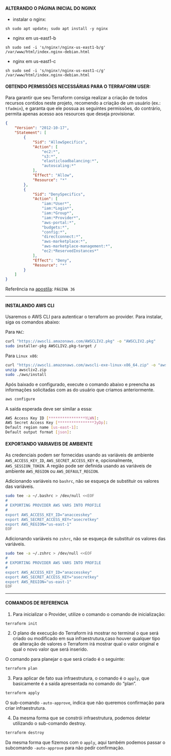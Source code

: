 #### ALTERANDO O PÁGINA INICIAL DO NGINX


- instalar o nginx:

``sh
sudo apt update; sudo apt install -y nginx
``

- nginx em us-east1-b

``sh
sudo sed -i 's/nginx!/nginx-us-east1-b/g' /var/www/html/index.nginx-debian.html
``

- nginx em us-east1-c 

``sh
sudo sed -i 's/nginx!/nginx-us-east1-c/g' /var/www/html/index.nginx-debian.html
``


#### OBTENDO PERMISSÕES NECESSÁRIAS PARA O TERRAFORM USER:

Para garantir que seu Terraform consiga realizar a criação de todos recursos contidos neste projeto, recomendo a criação de um usuário (ex.: `tfadmin`), e garanta que ele possua as seguintes permissões, do contrário, permita apenas acesso aos resources que deseja provisionar.

```json
{
    "Version": "2012-10-17",
    "Statement": [
        {
            "Sid": "AllowSpecifics",
            "Action": [
                "ec2:*", 
                "s3:*", 
                "elasticloadbalancing:*", 
                "autoscaling:*"
            ],
            "Effect": "Allow",
            "Resource": "*"
        },
        {
            "Sid": "DenySpecifics",
            "Action": [
                "iam:*User*",
                "iam:*Login*",
                "iam:*Group*",
                "iam:*Provider*",
                "aws-portal:*",
                "budgets:*",
                "config:*",
                "directconnect:*",
                "aws-marketplace:*",
                "aws-marketplace-management:*",
                "ec2:*ReservedInstances*"
            ],
            "Effect": "Deny",
            "Resource": "*"
        }
    ]
}
```

Referência na [apostila](https://aia.4linux.com.br/pluginfile.php/131119/mod_filewithwatermark/content/1/Git-TerraformInfraestruturaComoCodigoAWS_material_full_v14.pdf, "apostila"): `PÁGINA 36`

---
#### INSTALANDO AWS CLI

Usaremos o AWS CLI para autenticar o terraform ao provider. Para instalar, siga os comandos abaixo: 

Para `MAC`:

```sh
curl "https://awscli.amazonaws.com/AWSCLIV2.pkg" -o "AWSCLIV2.pkg"
sudo installer-pkg AWSCLIV2.pkg-target /
```

Para `Linux x86`:

```sh
curl "https://awscli.amazonaws.com/awscli-exe-linux-x86_64.zip" -o "awscliv2.zip"
unzip awscliv2.zip 
sudo ./aws/install
```

Após baixado e configurado, execute o comando abaixo e preencha as informações solicitadas com as do usuário que criamos anteriormente.

```sh
aws configure 
```

A saída esperada deve ser similar a essa:

```sh
AWS Access Key ID [****************YLWN]: 
AWS Secret Access Key [****************3yDp]: 
Default region name [us-east-1]: 
Default output format [json]:
```


#### EXPORTANDO VARIAVEIS DE AMBIENTE

As credenciais podem ser fornecidas usando as variáveis ​​de ambiente `AWS_ACCESS_KEY_ID`, `AWS_SECRET_ACCESS_KEY` e, opcionalmente, `AWS_SESSION_TOKEN`. 
A região pode ser definida usando as variáveis ​​de ambiente `AWS_REGION` ou `AWS_DEFAULT_REGION`.

Adicionando variáveis no `bashrc`, não se esqueça de substituir os valores das variáveis.

```sh
sudo tee -a ~/.bashrc > /dev/null <<EOF
#
# EXPORTING PROVIDER AWS VARS INTO PROFILE
#
export AWS_ACCESS_KEY_ID="anaccesskey"
export AWS_SECRET_ACCESS_KEY="asecretkey"
export AWS_REGION="us-east-1"
EOF
```

Adicionando variáveis no `zshrc`, não se esqueça de substituir os valores das variáveis.

```sh
sudo tee -a ~/.zshrc > /dev/null <<EOF
#
# EXPORTING PROVIDER AWS VARS INTO PROFILE
#
export AWS_ACCESS_KEY_ID="anaccesskey"
export AWS_SECRET_ACCESS_KEY="asecretkey"
export AWS_REGION="us-east-1"
EOF
```
---

#### COMANDOS DE REFERENCIA

1. Para inicializar o Provider, utilize o comando o comando de inicialização:

```sh
terraform init
```

2. O plano de execução do Terraform irá mostrar no terminal o que será criado ou modificado em sua infraestrutura,caso houver qualquer tipo de alteração de valores o Terraform irá mostrar qual o valor original e qual o novo valor que será inserido.

O comando para planejar o que será criado é o seguinte:

```sh
terraform plan
```

3. Para aplicar de fato sua infraestrutura, o comando é o `apply`, que basicamente é a saída apresentada no comando do “plan”.

```sh
terraform apply 
```

O sub-comando `-auto-approve`, indica que não queremos confirmação para criar infraestrutura.

4. Da mesma forma que se constrói infraestrutura, podemos deletar utilizando o sub-comando destroy.

```sh
terraform destroy
```

Da mesma forma que fizemos com o `apply`, aqui também podemos passar o subcomando `-auto-approve` para não pedir confirmação.